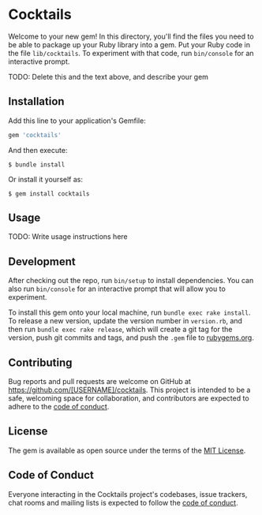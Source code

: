 # Cocktails

Welcome to your new gem! In this directory, you'll find the files you need to be able to package up your Ruby library into a gem. Put your Ruby code in the file `lib/cocktails`. To experiment with that code, run `bin/console` for an interactive prompt.

TODO: Delete this and the text above, and describe your gem

## Installation

Add this line to your application's Gemfile:

```ruby
gem 'cocktails'
```

And then execute:

    $ bundle install

Or install it yourself as:

    $ gem install cocktails

## Usage

TODO: Write usage instructions here

## Development

After checking out the repo, run `bin/setup` to install dependencies. You can also run `bin/console` for an interactive prompt that will allow you to experiment.

To install this gem onto your local machine, run `bundle exec rake install`. To release a new version, update the version number in `version.rb`, and then run `bundle exec rake release`, which will create a git tag for the version, push git commits and tags, and push the `.gem` file to [rubygems.org](https://rubygems.org).

## Contributing

Bug reports and pull requests are welcome on GitHub at https://github.com/[USERNAME]/cocktails. This project is intended to be a safe, welcoming space for collaboration, and contributors are expected to adhere to the [code of conduct](https://github.com/[USERNAME]/cocktails/blob/master/CODE_OF_CONDUCT.md).


## License

The gem is available as open source under the terms of the [MIT License](https://opensource.org/licenses/MIT).

## Code of Conduct

Everyone interacting in the Cocktails project's codebases, issue trackers, chat rooms and mailing lists is expected to follow the [code of conduct](https://github.com/[USERNAME]/cocktails/blob/master/CODE_OF_CONDUCT.md).
